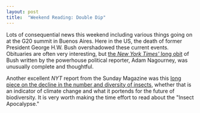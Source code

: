 ```yaml
---
layout: post
title:  "Weekend Reading: Double Dip"
---
```

Lots of consequential news this weekend including various things going on at the G20 summit in Buenos Aires. Here in the US, the death of former President George H.W. Bush overshadowed these current events. Obituaries are often very interesting, but [the *New York Times'* long obit](https://nyti.ms/2DU2iwe) of Bush written by the powerhouse political reporter, Adam Nagourney, was unusually complete and thoughtful.

Another excellent *NYT* report from the Sunday Magazine was this [long piece on the decline in the number and diversity of insects](https://nyti.ms/2DMT70v), whether that is an indicator of climate change and what it portends for the future of biodiversity. It is very worth making the time effort to read about the "Insect Apocalypse."
